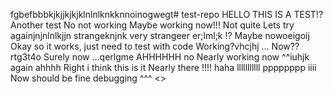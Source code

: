 fgbefbbbkjkjjkjkjklnlnlknkknnoinogwegt# test-repo
HELLO THIS IS A TEST!?
Another test
No not working
Maybe working now!!!
Not quite
Lets try againjnjnlnlkjjn
strangeknjnk
very strangeer er;lml;k
!?
Maybe nowoeigoij
Okay so it works, just need to test with code
Working?vhcjhj
...
Now??rtg3t4o
Surely now
...qerlgme
AHHHHHH
no
Nearly working now
^^iuhjk
again
ahhhh
Right i think this is it
Nearly there
!!!!
haha
lllllllllll
pppppppp
iiii
Now should be fine
debugging
^^^
<>
